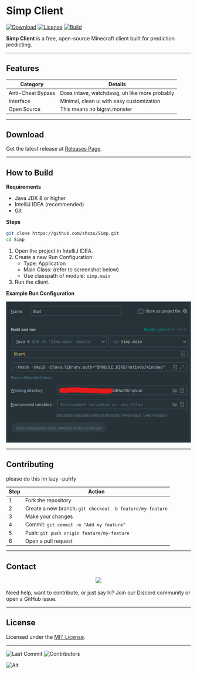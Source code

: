 # Simp Client

[![Download](https://img.shields.io/github/v/release/shxzu/Simp?style=for-the-badge)](https://github.com/shxzu/Simp/releases)
[![License](https://img.shields.io/github/license/shxzu/Simp?style=for-the-badge)](LICENSE)
[![Build](https://img.shields.io/badge/build-passing-brightgreen?style=for-the-badge)](https://github.com/shxzu/Simp)

**Simp Client** is a free, open-source Minecraft client built for prediction predicting.

---

## Features

| Category                | Details                                                                 |
|------------------------|-------------------------------------------------------------------------|
| Anti-Cheat Bypass      | Does intave, watchdawg, uh like more probably                           |
| Interface              | Minimal, clean ui with easy customization                               |
| Open Source            | This means no bigrat.monster                                            |

---

## Download

Get the latest release at [Releases Page](https://github.com/shxzu/Simp/releases).

---

## How to Build

**Requirements**

- Java JDK 8 or higher
- IntelliJ IDEA (recommended)
- Git

**Steps**

```bash
git clone https://github.com/shxzu/Simp.git
cd Simp
```

1. Open the project in IntelliJ IDEA.
2. Create a new Run Configuration:
   - Type: Application
   - Main Class: (refer to screenshot below)
   - Use classpath of module: `simp.main`
3. Run the client.

**Example Run Configuration**

![run_config](https://github.com/shxzu/Simp/blob/main/assets/setup.png)

---

## Contributing

please do this im lazy -puhfy

| Step | Action |
|------|--------|
| 1    | Fork the repository |
| 2    | Create a new branch: `git checkout -b feature/my-feature` |
| 3    | Make your changes |
| 4    | Commit: `git commit -m "Add my feature"` |
| 5    | Push: `git push origin feature/my-feature` |
| 6    | Open a pull request |

---

## Contact

<p align="center">
  <a href="https://discord.gg/YjU9Za5WVv">
    <img src="https://img.shields.io/discord/1393759278833078413?color=5865F2&label=Join%20Discord&logo=discord&logoColor=white&style=for-the-badge" />
  </a>
</p>

Need help, want to contribute, or just say hi? Join our Discord community or open a GitHub issue.

---

## License

Licensed under the [MIT License](LICENSE).

---

![Last Commit](https://img.shields.io/github/last-commit/shxzu/Simp)
![Contributors](https://img.shields.io/github/contributors/shxzu/Simp)

![Alt](https://repobeats.axiom.co/api/embed/b2ed272e1429e6f0f6fe07b3047e737f32073590.svg "Repobeats analytics image")
